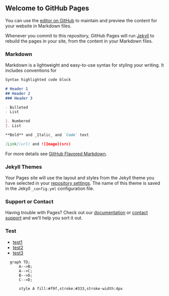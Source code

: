 ## Welcome to GitHub Pages

You can use the [editor on GitHub](https://github.com/jermon/alpine_test/edit/main/README.md) to maintain and preview the content for your website in Markdown files.

Whenever you commit to this repository, GitHub Pages will run [Jekyll](https://jekyllrb.com/) to rebuild the pages in your site, from the content in your Markdown files.

### Markdown

Markdown is a lightweight and easy-to-use syntax for styling your writing. It includes conventions for

```markdown
Syntax highlighted code block

# Header 1
## Header 2
### Header 3

- Bulleted
- List

1. Numbered
2. List

**Bold** and _Italic_ and `Code` text

[Link](url) and ![Image](src)
```

For more details see [GitHub Flavored Markdown](https://guides.github.com/features/mastering-markdown/).

### Jekyll Themes

Your Pages site will use the layout and styles from the Jekyll theme you have selected in your [repository settings](https://github.com/jermon/alpine_test/settings/pages). The name of this theme is saved in the Jekyll `_config.yml` configuration file.

### Support or Contact

Having trouble with Pages? Check out our [documentation](https://docs.github.com/categories/github-pages-basics/) or [contact support](https://support.github.com/contact) and we’ll help you sort it out.

### Test
- [test1](test1.html)
- [test2](test2.html)
- [test3](test3.html)

<style>
    .cssClass > rect{
        fill:#FF0000;
        stroke:#FFFF00;
        stroke-width:4px;
    }
</style>

```mermaid
  graph TD;
      A-->B;
      A-->C;
      B-->D;
      C-->D;
      
      style A fill:#f9f,stroke:#333,stroke-width:4px
```
